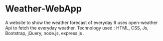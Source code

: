 # Weather-WebApp


A website to show the weather forecast of everyday 
It uses open-weather Api to fetch the everyday weather.
Technology used : HTML, CSS, Js, Bootstrap, jQuery, node.js, express.js .
